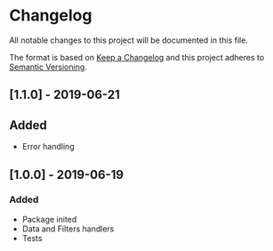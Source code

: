 # Changelog

All notable changes to this project will be documented in this file.

The format is based on [Keep a Changelog](http://keepachangelog.com/en/1.0.0/)
and this project adheres to [Semantic Versioning](http://semver.org/spec/v2.0.0.html).

## [1.1.0] - 2019-06-21
## Added
- Error handling

## [1.0.0] - 2019-06-19
### Added
- Package inited
- Data and Filters handlers
- Tests
